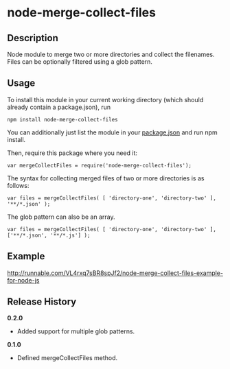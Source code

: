 # node-merge-collect-files

## Description

Node module to merge two or more directories and collect the filenames.  
Files can be optionally filtered using a glob pattern.



## Usage

To install this module in your current working directory (which should already contain a package.json), run

```
npm install node-merge-collect-files
```

You can additionally just list the module in your [package.json](https://npmjs.org/doc/json.html) and run npm install.

Then, require this package where you need it:

```
var mergeCollectFiles = require('node-merge-collect-files');
```

The syntax for collecting merged files of two or more directories is as follows:

```
var files = mergeCollectFiles( [ 'directory-one', 'directory-two' ], '**/*.json' );
```

The glob pattern can also be an array.

```
var files = mergeCollectFiles( [ 'directory-one', 'directory-two' ], ['**/*.json', '**/*.js'] );
```

## Example

http://runnable.com/VL4rxq7sBR8spJf2/node-merge-collect-files-example-for-node-js


## Release History

__0.2.0__

  * Added support for multiple glob patterns.

__0.1.0__

  * Defined mergeCollectFiles method.